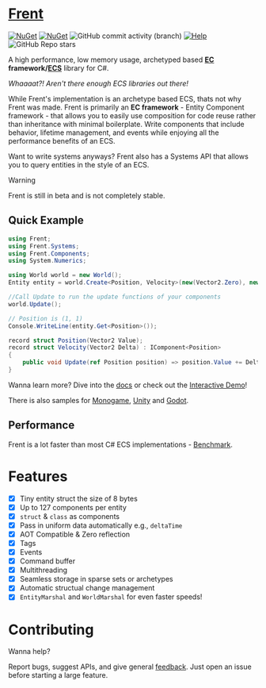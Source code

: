 # [Frent](https://itsbuggingme.github.io/Frent/)

[![NuGet](https://img.shields.io/nuget/v/Frent.svg)](https://www.nuget.org/packages/Frent/) [![NuGet](https://img.shields.io/nuget/dt/Frent.svg)](https://www.nuget.org/packages/Frent/) ![GitHub commit activity (branch)](https://img.shields.io/github/commit-activity/m/itsBuggingMe/Frent/master) [![Help](https://img.shields.io/discord/1341196126291759188?label=help&color=5865F2&logo=discord)](https://discord.gg/TPWQQEvtg4) ![GitHub Repo stars](https://img.shields.io/github/stars/ItsBuggingMe/Frent)

A high performance, low memory usage, archetyped based **[EC](https://itsbuggingme.github.io/Frent/docs/ecf.html) framework/[ECS](https://github.com/SanderMertens/ecs-faq)**  library for C#.

*Whaaaat?! Aren't there enough ECS libraries out there!*

While Frent's implementation is an archetype based ECS, thats not why Frent was made. Frent is primarily an **EC framework** - Entity Component framework - that allows you to easily use composition for code reuse rather than inheritance with minimal boilerplate. Write components that include behavior, lifetime management, and events while enjoying all the performance benefits of an ECS.

Want to write systems anyways? Frent also has a Systems API that allows you to query entities in the style of an ECS.

> [!WARNING]
> Frent is still in beta and is not completely stable.

## Quick Example

```csharp
using Frent;
using Frent.Systems;
using Frent.Components;
using System.Numerics;

using World world = new World();
Entity entity = world.Create<Position, Velocity>(new(Vector2.Zero), new(Vector2.One));

//Call Update to run the update functions of your components
world.Update();

// Position is (1, 1)
Console.WriteLine(entity.Get<Position>());

record struct Position(Vector2 Value);
record struct Velocity(Vector2 Delta) : IComponent<Position>
{
    public void Update(ref Position position) => position.Value += Delta;
}
```

Wanna learn more? Dive into the [docs](https://itsbuggingme.github.io/Frent/index.html) or check out the [Interactive Demo](https://itsbuggingme.github.io/Frent/interactive-game.html)!

There is also samples for [Monogame](https://github.com/itsBuggingMe/Frent/blob/master/Frent.Sample/Asteroids/AsteroidsGame.cs), [Unity](https://github.com/itsBuggingMe/Frent.Unity.Sample) and [Godot](https://github.com/itsBuggingMe/FrentGodotSample).

## Performance

Frent is a lot faster than most C# ECS implementations - [Benchmark](https://github.com/Doraku/Ecs.CSharp.Benchmark).

# Features
- [x]  Tiny entity struct the size of 8 bytes
- [x]  Up to 127 components per entity
- [x]  `struct` & `class` as components
- [x]  Pass in uniform data automatically e.g., `deltaTime`
- [x]  AOT Compatible & Zero reflection
- [X]  Tags
- [X]  Events
- [X]  Command buffer
- [X]  Multithreading
- [X]  Seamless storage in sparse sets or archetypes
- [X]  Automatic structual change management
- [X] `EntityMarshal` and `WorldMarshal` for even faster speeds!

# Contributing

Wanna help?

Report bugs, suggest APIs, and give general [feedback](https://github.com/itsBuggingMe/Frent/issues?q=is%3Aissue%20state%3Aopen%20label%3A%22open%20for%20feedback%22).
Just open an issue before starting a large feature.
